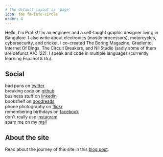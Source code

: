 ```yaml
---
# the default layout is 'page'
icon: fas fa-info-circle
order: 4
---
```


Hello, I'm Pratik! I’m an engineer and a self-taught graphic designer living in Bangalore. I also write about electronics (mostly processors), motorcycles, cybersecurity, and cricket. I co-created The Boring Magazine, Gradiento, Internet Of Bings, The Circuit Breakers, and Nil 5tudio (sadly some of them are defunct A/O ’22). I speak and code in multiple languages (currently learning Español & Go).

## Social

<p>
    bad puns on <a href="https://twitter.com/pro7on" target="_blank" class="link">twitter</a>
    <br>
    breaking code on <a href="https://github.com/pratiknilange" target="_blank" class="link">github</a>
    <br>
    business stuff on <a href="https://linkedin.com/in/npt" target="_blank" class="link">linkedin</a>
    <br>
    bookshelf on <a href="https://www.goodreads.com/review/list/120733875?shelf=read" target="_blank" class="link">goodreads</a>
    <br>
    phone photography on <a href="https://www.flickr.com/photos/186635911@N03/" target="_blank" class="link">flickr</a>
    <br>
    remembering birthdays on <a href="https://facebook.com/pratnil" target="_blank" class="link">facebook</a>
    <br>
    don't really use <a href="https://instagram.com/pratiknilange" target="_blank" class="link">instagram</a>
    <br>
    spam me on my <a href="mailto:contact@pratiknilange.in" class="link">mail</a>
</p>

## About the site

Read about the journey of this site in this [blog post](/posts/about-the-site/).